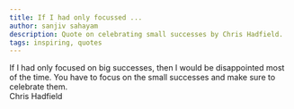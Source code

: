 ```yaml
---
title: If I had only focussed ...
author: sanjiv sahayam
description: Quote on celebrating small successes by Chris Hadfield.
tags: inspiring, quotes
---
```


<div>
<div class="quote">
If I had only focused on big successes, then I would be disappointed most of the time. You have to focus on the small successes and make sure to celebrate them.
</div>
<div class="attribution">Chris Hadfield</div>
</div>